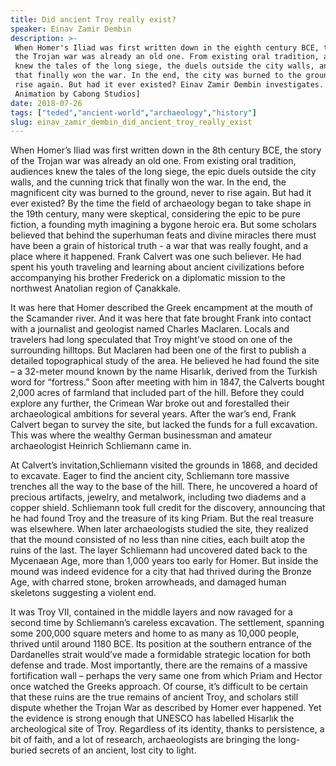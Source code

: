 ```yaml
---
title: Did ancient Troy really exist?
speaker: Einav Zamir Dembin
description: >-
 When Homer's Iliad was first written down in the eighth century BCE, the story of
 the Trojan war was already an old one. From existing oral tradition, audiences
 knew the tales of the long siege, the duels outside the city walls, and the trick
 that finally won the war. In the end, the city was burned to the ground, never to
 rise again. But had it ever existed? Einav Zamir Dembin investigates. [TED-Ed
 Animation by Cabong Studios]
date: 2018-07-26
tags: ["teded","ancient-world","archaeology","history"]
slug: einav_zamir_dembin_did_ancient_troy_really_exist
---
```


When Homer’s Iliad was first written down in the 8th century BCE, the story of the Trojan
war was already an old one. From existing oral tradition, audiences knew the tales of
the long siege, the epic duels outside the city walls, and the cunning trick that finally
won the war. In the end, the magnificent city was burned to the ground, never to rise
again. But had it ever existed? By the time the field of archaeology began to take shape
in the 19th century, many were skeptical, considering the epic to be pure fiction, a
founding myth imagining a bygone heroic era. But some scholars believed that behind the
superhuman feats and divine miracles there must have been a grain of historical truth -
a war that was really fought, and a place where it happened. Frank Calvert was one such
believer. He had spent his youth traveling and learning about ancient civilizations
before accompanying his brother Frederick on a diplomatic mission to the northwest
Anatolian region of Çanakkale.

It was here that Homer described the Greek encampment at the mouth of the Scamander
river. And it was here that fate brought Frank into contact with a journalist and
geologist named Charles Maclaren. Locals and travelers had long speculated that Troy
might’ve stood on one of the surrounding hilltops. But Maclaren had been one of the first
to publish a detailed topographical study of the area. He believed he had found the site
– a 32-meter mound known by the name Hisarlık, derived from the Turkish word for
“fortress.” Soon after meeting with him in 1847, the Calverts bought 2,000 acres of
farmland that included part of the hill. Before they could explore any further, the
Crimean War broke out and forestalled their archaeological ambitions for several
years. After the war’s end, Frank Calvert began to survey the site, but lacked the funds 
for a full excavation. This was where the wealthy German businessman and amateur
archaeologist Heinrich Schliemann came in.

At Calvert’s invitation,Schliemann visited the grounds in 1868, and decided to excavate.
Eager to find the ancient city, Schliemann tore massive trenches all the way to the base
of the hill. There, he uncovered a hoard of precious artifacts, jewelry, and metalwork,
including two diadems and a copper shield. Schliemann took full credit for the
discovery, announcing that he had found Troy and the treasure of its king Priam. But the
real treasure was elsewhere. When later archaeologists studied the site, they realized
that the mound consisted of no less than nine cities, each built atop the ruins of the
last. The layer Schliemann had uncovered dated back to the Mycenaean Age, more than 1,000
years too early for Homer. But inside the mound was indeed evidence for a city that had
thrived during the Bronze Age, with charred stone, broken arrowheads, and damaged human
skeletons suggesting a violent end.

It was Troy VII, contained in the middle layers and now ravaged for a second time by
Schliemann’s careless excavation. The settlement, spanning some 200,000 square meters and
home to as many as 10,000 people, thrived until around 1180 BCE. Its position at the
southern entrance of the Dardanelles strait would’ve made a formidable strategic 
location for both defense and trade. Most importantly, there are the remains of a massive
fortification wall – perhaps the very same one from which Priam and Hector once watched
the Greeks approach. Of course, it’s difficult to be certain that these ruins are the true
remains of ancient Troy, and scholars still dispute whether the Trojan War as described
by Homer ever happened. Yet the evidence is strong enough that UNESCO has labelled
Hisarlık the archeological site of Troy. Regardless of its identity, thanks to
persistence, a bit of faith, and a lot of research, archaeologists are bringing the
long-buried secrets of an ancient, lost city to light.

<!--
ad_duration=0
event="TED-Ed"
external_start_time=0
intro_duration=0
is_subtitle_required="False"
is_talk_featured="False"
language="en"
language_swap="False"
native_language="en"
number_of_related_talks=6
number_of_speakers=1
number_of_subtitled_videos=0
number_of_tags=4
number_of_talk_download_languages=24
number_of_talk_more_resources=0
number_of_talk_recommendations=0
number_of_talks_take_actions=0
post_ad_duration=0
published_timestamp="2018-07-31 20:13:03"
recording_date="2018-07-26"
speaker_is_published=0
speaker_name="Einav Zamir Dembin"
talk_name="Did ancient Troy really exist?"
talks_tags=["teded","ancient-world","archaeology","history"]
url_photo_talk="https://s3.amazonaws.com/talkstar-photos/uploads/f9f6a87e-0b5c-46db-8bf2-871bdf9495aa/trojan_textless.jpg"
url_webpage="https://www.ted.com/talks/einav_zamir_dembin_did_ancient_troy_really_exist"
video_type_name="TED-Ed Original"
-->